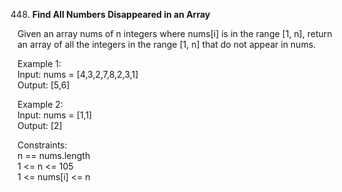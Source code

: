 448. **Find All Numbers Disappeared in an Array**

Given an array nums of n integers where nums[i] is in the range [1, n], return an array of all the integers in the range [1, n] that do not appear in nums.<br>

Example 1:<br>
Input: nums = [4,3,2,7,8,2,3,1]<br>
Output: [5,6]<br>

Example 2:<br>
Input: nums = [1,1]<br>
Output: [2]<br>

Constraints:<br>
n == nums.length<br>
1 <= n <= 105<br>
1 <= nums[i] <= n
